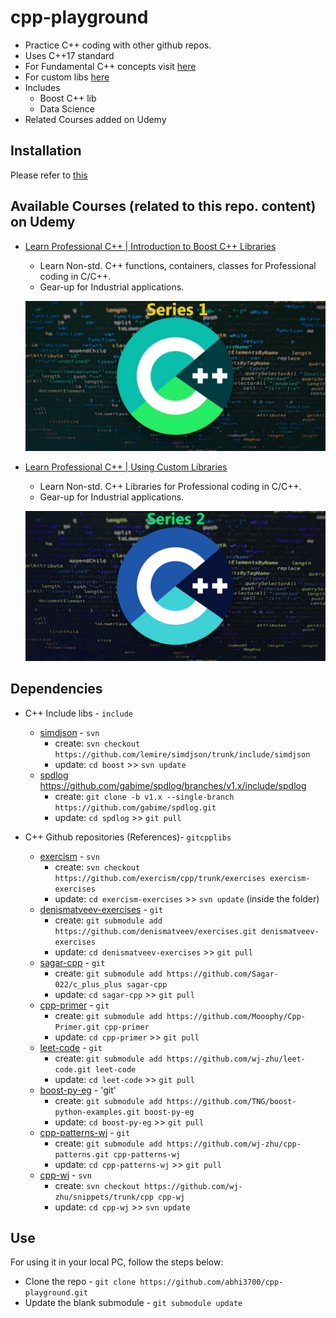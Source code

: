 # cpp-playground
* Practice C++ coding with other github repos.
* Uses C++17 standard
* For Fundamental C++ concepts visit [here](./base)
* For custom libs [here](./libs)
* Includes
	- Boost C++ lib
	- Data Science
* Related Courses added on Udemy

## Installation
Please refer to [this](https://github.com/abhi3700/My_Learning-Cpp#installation)

## Available Courses (related to this repo. content) on Udemy
* [Learn Professional C++ | Introduction to Boost C++ Libraries](https://www.udemy.com/course/learn-professional-c-introduction-to-boost-c-libraries/)
	- Learn Non-std. C++ functions, containers, classes for Professional coding in C/C++. 
	- Gear-up for Industrial applications.

	<p align="left">
		<img src="./images/learn_professional_cpp_1.jpg" alt="" width="" height="">
	</p>

* [Learn Professional C++ | Using Custom Libraries](https://www.udemy.com/course/learn-professional-c-using-custom-libraries/)
	- Learn Non-std. C++ Libraries for Professional coding in C/C++. 
	- Gear-up for Industrial applications.

	<p align="left">
		<img src="./images/learn_professional_cpp_2.jpg" alt="" width="" height="">
	</p>

## Dependencies
* C++ Include libs - `include`
	- [simdjson](https://github.com/lemire/simdjson) - `svn`
		+ create: `svn checkout https://github.com/lemire/simdjson/trunk/include/simdjson`
		+ update: `cd boost` >> `svn update`  
	- [spdlog](https://github.com/gabime/spdlog)
	https://github.com/gabime/spdlog/branches/v1.x/include/spdlog
		+ create: `git clone -b v1.x --single-branch https://github.com/gabime/spdlog.git`
		+ update: `cd spdlog` >> `git pull`

* C++ Github repositories (References)- `gitcpplibs`
	- [exercism](https://github.com/exercism/cpp)	- `svn`
		+ create: `svn checkout https://github.com/exercism/cpp/trunk/exercises exercism-exercises`
		+ update: `cd exercism-exercises` >> `svn update` (inside the folder)
	- [denismatveev-exercises](https://github.com/denismatveev/exercises) - `git`
		+ create: `git submodule add https://github.com/denismatveev/exercises.git denismatveev-exercises`
		+ update: `cd denismatveev-exercises` >> `git pull`
	- [sagar-cpp](https://github.com/Sagar-022/c_plus_plus) - `git`
		+ create: `git submodule add https://github.com/Sagar-022/c_plus_plus sagar-cpp`
		+ update: `cd sagar-cpp` >> `git pull`	
	- [cpp-primer](https://github.com/Mooophy/Cpp-Primer.git) - `git`
		+ create: `git submodule add https://github.com/Mooophy/Cpp-Primer.git cpp-primer`
		+ update: `cd cpp-primer` >> `git pull`	
	- [leet-code](https://github.com/wj-zhu/leet-code) - `git`
		+ create: `git submodule add https://github.com/wj-zhu/leet-code.git leet-code`
		+ update: `cd leet-code` >> `git pull`
	- [boost-py-eg](https://github.com/TNG/boost-python-examples) - 'git'
		+ create: `git submodule add https://github.com/TNG/boost-python-examples.git boost-py-eg`
		+ update: `cd boost-py-eg` >> `git pull`
	- [cpp-patterns-wj](https://github.com/wj-zhu/cpp-patterns) - `git`
		+ create: `git submodule add https://github.com/wj-zhu/cpp-patterns.git cpp-patterns-wj`
		+ update: `cd cpp-patterns-wj` >> `git pull`
	- [cpp-wj](https://github.com/wj-zhu/snippets/tree/master/cpp) - `svn`
		+ create: `svn checkout https://github.com/wj-zhu/snippets/trunk/cpp cpp-wj`
		+ update: `cd cpp-wj` >> `svn update`

## Use
For using it in your local PC, follow the steps below:
* Clone the repo - `git clone https://github.com/abhi3700/cpp-playground.git`
* Update the blank submodule - `git submodule update`

